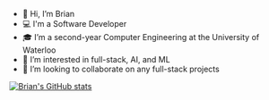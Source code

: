 - 👋 Hi, I’m Brian
- 💻 I'm a Software Developer
- 🎓 I’m a second-year Computer Engineering at the University of Waterloo
- 🌱 I’m interested in full-stack, AI, and ML
- 💞️ I’m looking to collaborate on any full-stack projects

[![Brian's GitHub stats](https://github-readme-stats.vercel.app/api?username=brianwu33&hide=contribs,prs&count_private=true&show_icons=true)](https://github.com/anuraghazra/github-readme-stats)

<!---
brianwu33/brianwu33 is a ✨ special ✨ repository because its `README.md` (this file) appears on your GitHub profile.
You can click the Preview link to take a look at your changes.
--->
